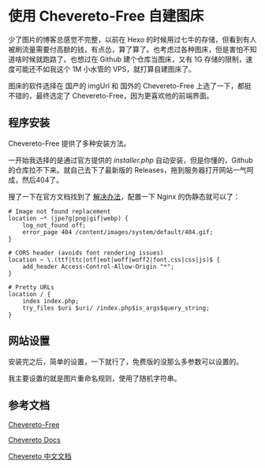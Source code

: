 # 使用 Chevereto-Free 自建图床


少了图片的博客总感觉不完整，以前在 Hexo 的时候用过七牛的存储，但看到有人被刷流量需要付高额的钱，有点怂，算了算了。也考虑过各种图床，但是害怕不知道啥时候就跑路了。也想过在 Github 建个仓库当图床，又有 1G 存储的限制，速度可能还不如我这个 1M 小水管的 VPS，就打算自建图床了。

<!--more-->

图床的软件选择在 国产的 imgUrl 和 国外的 Chevereto-Free 上选了一下，都挺不错的，最终选定了 Chevereto-Free，因为更喜欢他的前端界面。

## 程序安装

Chevereto-Free 提供了多种安装方法。

一开始我选择的是通过官方提供的 *installer.php* 自动安装，但是你懂的，Github 的仓库拉不下来。就自己去下了最新版的 Releases，拖到服务器打开网站一气呵成，然后404了。

搜了一下在官方文档找到了 [解决办法](https://chevereto.com/docs/requirements)，配置一下 Nginx 的伪静态就可以了：

```
# Image not found replacement
location ~* (jpe?g|png|gif|webp) {
    log_not_found off;
    error_page 404 /content/images/system/default/404.gif;
}

# CORS header (avoids font rendering issues)
location ~ \.(ttf|ttc|otf|eot|woff|woff2|font.css|css|js)$ {
    add_header Access-Control-Allow-Origin "*";
}

# Pretty URLs
location / {
    index index.php;
    try_files $uri $uri/ /index.php$is_args$query_string;
}
```

## 网站设置

安装完之后，简单的设置，一下就行了，免费版的没那么多参数可以设置的。

我主要设置的就是图片重命名规则，使用了随机字符串。

## 参考文档

[Chevereto-Free](https://github.com/Chevereto/Chevereto-Free)

[Chevereto Docs](https://chevereto.com/docs)

[Chevereto 中文文档](https://ch.cndrew.cn/)
